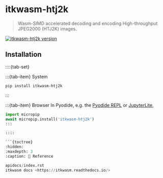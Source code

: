 itkwasm-htj2k
=======

> Wasm-SIMD accelerated decoding and encoding High-throughput JPEG2000 (HTJ2K) images.

[![itkwasm-htj2k version](https://badge.fury.io/py/itkwasm_htj2k.svg)](https://pypi.org/project/itkwasm_htj2k/)

## Installation

::::{tab-set}

:::{tab-item} System
```shell
pip install itkwasm-htj2k
```
:::

:::{tab-item} Browser
In Pyodide, e.g. the [Pyodide REPL](https://pyodide.org/en/stable/console.html) or [JupyterLite](https://jupyterlite.readthedocs.io/en/latest/try/lab),

```python
import micropip
await micropip.install('itkwasm-htj2k')
:::

::::

```{toctree}
:hidden:
:maxdepth: 3
:caption: 📖 Reference

apidocs/index.rst
itkwasm docs <https://itkwasm.readthedocs.io/>
```